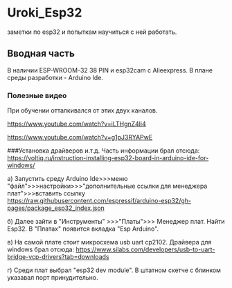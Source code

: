 # Uroki_Esp32
заметки по esp32 и попыткам научиться с ней работать.
## Вводная часть
В наличии ESP-WROOM-32 38 PIN и esp32cam с Alieexpress. В плане среды разработки - Arduino Ide.
### Полезные видео
При обучении отталкивался от этих двух каналов.

https://www.youtube.com/watch?v=iLTHgnZ4li4

https://www.youtube.com/watch?v=g1pJ3RYAPwE


###Установка драйверов и.т.д.
Часть информации брал отсюда: https://voltiq.ru/instruction-installing-esp32-board-in-arduino-ide-for-windows/

а) Запустить среду Arduino Ide>>>меню "файл">>>настройки>>>"дополнительные ссылки для менеджера плат">>>вставить ссылку https://raw.githubusercontent.com/espressif/arduino-esp32/gh-pages/package_esp32_index.json

б) Далее зайти в "Инструменты" >>>"Платы">>> Менеджер плат. Найти Esp32. В "Платах" появится вкладка "Esp Arduino".

в) На самой плате стоит микросхема usb uart cp2102. Драйвера для windows брал отсюда: https://www.silabs.com/developers/usb-to-uart-bridge-vcp-drivers?tab=downloads

г) Среди плат выбрал "esp32 dev module". В штатном скетче с блинком указавал порт принудительно.
